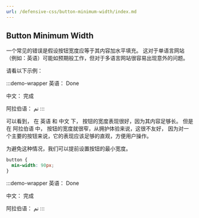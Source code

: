 ```yaml
---
url: /defensive-css/button-minimum-width/index.md
---
```

## Button Minimum Width

一个常见的错误是假设按钮宽度应等于其内容加水平填充。
这对于单语言网站（例如：英语）可能如预期般工作，但对于多语言网站很容易出现意外的问题。

请看以下示例：

:::demo-wrapper
英语：
Done

中文：
完成

阿拉伯语：
تم
:::

可以看到， 在 英语 和 中文 下， 按钮的宽度表现很好，因为其内容足够长。
但是在 阿拉伯语 中， 按钮的宽度就很窄，从拥护体验来说，这很不友好，
因为对一个主要的按钮来说，它的表现应该足够的直观，方便用户操作。

为避免这种情况，我们可以提前设置按钮的最小宽度。

```css
button {
  min-width: 90px;
}
```

:::demo-wrapper
英语：
Done

中文：
完成

阿拉伯语：
تم
:::

